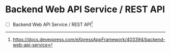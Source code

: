 # Backend Web API Service / REST API


- [ ] Backend Web API Service / REST API[^1]



[^1]: https://docs.devexpress.com/eXpressAppFramework/403394/backend-web-api-service